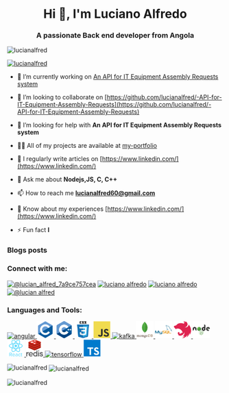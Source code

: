 <h1 align="center">Hi 👋, I'm Luciano Alfredo</h1>
<h3 align="center">A passionate Back end developer from Angola</h3>

<p align="left"> <img src="https://komarev.com/ghpvc/?username=lucianalfred&label=Profile%20views&color=0e75b6&style=flat" alt="lucianalfred" /> </p>

<p align="left"> <a href="https://github.com/ryo-ma/github-profile-trophy"><img src="https://github-profile-trophy.vercel.app/?username=lucianalfred" alt="lucianalfred" /></a> </p>

- 🔭 I’m currently working on [An API for IT Equipment Assembly Requests system](https://github.com/lucianalfred/-API-for-IT-Equipment-Assembly-Requests)

- 👯 I’m looking to collaborate on [https://github.com/lucianalfred/-API-for-IT-Equipment-Assembly-Requests](https://github.com/lucianalfred/-API-for-IT-Equipment-Assembly-Requests)

- 🤝 I’m looking for help with **An API for IT Equipment Assembly Requests system**

- 👨‍💻 All of my projects are available at [my-portfolio](my-portfolio)

- 📝 I regularly write articles on [https://www.linkedin.com/](https://www.linkedin.com/)

- 💬 Ask me about **Nodejs,JS, C, C++**

- 📫 How to reach me **lucianalfred60@gmail.com**

- 📄 Know about my experiences [https://www.linkedin.com/](https://www.linkedin.com/)

- ⚡ Fun fact **I**

### Blogs posts
<!-- BLOG-POST-LIST:START -->
<!-- BLOG-POST-LIST:END -->

<h3 align="left">Connect with me:</h3>
<p align="left">
<a href="https://dev.to/@lucian_alfred_7a9ce757cea" target="blank"><img align="center" src="https://raw.githubusercontent.com/rahuldkjain/github-profile-readme-generator/master/src/images/icons/Social/devto.svg" alt="@lucian_alfred_7a9ce757cea" height="30" width="40" /></a>
<a href="https://linkedin.com/in/luciano alfredo" target="blank"><img align="center" src="https://raw.githubusercontent.com/rahuldkjain/github-profile-readme-generator/master/src/images/icons/Social/linked-in-alt.svg" alt="luciano alfredo" height="30" width="40" /></a>
<a href="https://fb.com/luciano alfredo" target="blank"><img align="center" src="https://raw.githubusercontent.com/rahuldkjain/github-profile-readme-generator/master/src/images/icons/Social/facebook.svg" alt="luciano alfredo" height="30" width="40" /></a>
<a href="https://medium.com/@lucian alfred" target="blank"><img align="center" src="https://raw.githubusercontent.com/rahuldkjain/github-profile-readme-generator/master/src/images/icons/Social/medium.svg" alt="@lucian alfred" height="30" width="40" /></a>
</p>

<h3 align="left">Languages and Tools:</h3>
<p align="left"> <a href="https://angular.io" target="_blank" rel="noreferrer"> <img src="https://angular.io/assets/images/logos/angular/angular.svg" alt="angular" width="40" height="40"/> </a> <a href="https://www.cprogramming.com/" target="_blank" rel="noreferrer"> <img src="https://raw.githubusercontent.com/devicons/devicon/master/icons/c/c-original.svg" alt="c" width="40" height="40"/> </a> <a href="https://www.w3schools.com/cpp/" target="_blank" rel="noreferrer"> <img src="https://raw.githubusercontent.com/devicons/devicon/master/icons/cplusplus/cplusplus-original.svg" alt="cplusplus" width="40" height="40"/> </a> <a href="https://www.w3schools.com/css/" target="_blank" rel="noreferrer"> <img src="https://raw.githubusercontent.com/devicons/devicon/master/icons/css3/css3-original-wordmark.svg" alt="css3" width="40" height="40"/> </a> <a href="https://developer.mozilla.org/en-US/docs/Web/JavaScript" target="_blank" rel="noreferrer"> <img src="https://raw.githubusercontent.com/devicons/devicon/master/icons/javascript/javascript-original.svg" alt="javascript" width="40" height="40"/> </a> <a href="https://kafka.apache.org/" target="_blank" rel="noreferrer"> <img src="https://www.vectorlogo.zone/logos/apache_kafka/apache_kafka-icon.svg" alt="kafka" width="40" height="40"/> </a> <a href="https://www.mongodb.com/" target="_blank" rel="noreferrer"> <img src="https://raw.githubusercontent.com/devicons/devicon/master/icons/mongodb/mongodb-original-wordmark.svg" alt="mongodb" width="40" height="40"/> </a> <a href="https://www.mysql.com/" target="_blank" rel="noreferrer"> <img src="https://raw.githubusercontent.com/devicons/devicon/master/icons/mysql/mysql-original-wordmark.svg" alt="mysql" width="40" height="40"/> </a> <a href="https://nestjs.com/" target="_blank" rel="noreferrer"> <img src="https://raw.githubusercontent.com/devicons/devicon/master/icons/nestjs/nestjs-plain.svg" alt="nestjs" width="40" height="40"/> </a> <a href="https://nodejs.org" target="_blank" rel="noreferrer"> <img src="https://raw.githubusercontent.com/devicons/devicon/master/icons/nodejs/nodejs-original-wordmark.svg" alt="nodejs" width="40" height="40"/> </a> <a href="https://reactjs.org/" target="_blank" rel="noreferrer"> <img src="https://raw.githubusercontent.com/devicons/devicon/master/icons/react/react-original-wordmark.svg" alt="react" width="40" height="40"/> </a> <a href="https://redis.io" target="_blank" rel="noreferrer"> <img src="https://raw.githubusercontent.com/devicons/devicon/master/icons/redis/redis-original-wordmark.svg" alt="redis" width="40" height="40"/> </a> <a href="https://www.tensorflow.org" target="_blank" rel="noreferrer"> <img src="https://www.vectorlogo.zone/logos/tensorflow/tensorflow-icon.svg" alt="tensorflow" width="40" height="40"/> </a> <a href="https://www.typescriptlang.org/" target="_blank" rel="noreferrer"> <img src="https://raw.githubusercontent.com/devicons/devicon/master/icons/typescript/typescript-original.svg" alt="typescript" width="40" height="40"/> </a> </p>

<p><img align="left" src="https://github-readme-stats.vercel.app/api/top-langs?username=lucianalfred&show_icons=true&locale=en&layout=compact" alt="lucianalfred" /></p>

<p>&nbsp;<img align="center" src="https://github-readme-stats.vercel.app/api?username=lucianalfred&show_icons=true&locale=en" alt="lucianalfred" /></p>

<p><img align="center" src="https://github-readme-streak-stats.herokuapp.com/?user=lucianalfred&" alt="lucianalfred" /></p>

